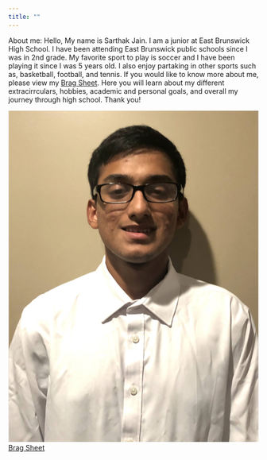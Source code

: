 ```yaml
---
title: ""
---
```


About me:
Hello, My name is Sarthak Jain. I am a junior at East Brunswick High School. 
I have been attending East Brunswick public schools since I was in 2nd grade.
My favorite sport to play is soccer and I have been playing it since I was 5 years old. 
I also enjoy partaking in other sports such as, basketball, football, and tennis.
If you would like to know more about me, please view my <a href = "Brag Sheet Revision 4 (2).pdf">Brag Sheet</a>. Here you will
learn about my different extracirrculars, hobbies, academic and personal goals, and 
overall my journey through high school. Thank you!
 


<img src ="IMG_3742.jpg">
<a href = "Brag Sheet Revision 4 (2).pdf">Brag Sheet</a>



